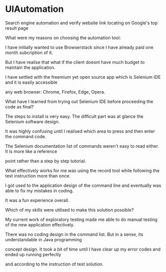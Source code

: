 # UIAutomation
Search engine automation and verify website link locating on Google's top result page

What were my reasons on choosing the automation tool:

  I have initially wanted to use Browserstack since I have already paid one month subcription of it.

  But I have realise that what if the client doesnt have much budget to maintain the application. 

  I have settled with the freemium yet open source app which is Selenium IDE and it is easily accessible 

  any web browser: Chrome, Firefox, Edge, Opera.
  
 
 What have I learned from trying out Selenium IDE before proceeding the code as final?
 
  The steps to install is very easy. The difficult part was at glance the Selenium software design.
  
  It was highly confusing until I realised which area to press and then enter the command code.
  
  The Selenium documentation list of commands weren't easy to read either. It is more like a reference
  
  point rather than a step by step tutorial. 
  
  
  What effectively works for me was using the record tool while following the test instruction more than once.
  
  I got used to the application design of the command line and eventually was able to fix my mistakes in coding.
  
  
  It was a fun experience overall.
  

Which of my skills were utilised to make this solution possible?

  My current work of exploratory testing made me able to do manual testing of the new application effectively. 
  
  
  There was no coding design in the command list. But in a sense, its understandable in Java programming 
  
  concept design. It took a bit of time until I have clear up my error codes and ended up running perfectly 
  
  and according to the instruction of test solution.
